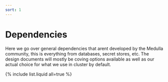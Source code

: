 ```yaml
---
sort: 1
---
```


# Dependencies

Here we go over general dependencies that arent developed by the Medulla community, this is everything from databases, secret stores, etc.
The design documents will mostly be coving options available as well as our actual choice for what we use in cluster by default.

{% include list.liquid all=true %}
